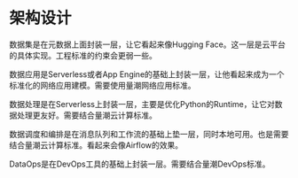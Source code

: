 # 架构设计

数据集是在元数据上面封装一层，让它看起来像Hugging Face。这一层是云平台的具体实现。工程标准的约束会更弱一些。

数据应用是Serverless或者App Engine的基础上封装一层，让他看起来成为一个标准化的网络应用建模。需要使用量潮网络应用标准。

数据处理是在Serverless上封装一层，主要是优化Python的Runtime，让它对数据处理更友好。需要结合量潮云计算标准。

数据调度和编排是在消息队列和工作流的基础上垫一层，同时本地可用。也是需要结合量潮云计算标准。看起来会像Airflow的效果。

DataOps是在DevOps工具的基础上封装一层。需要结合量潮DevOps标准。
